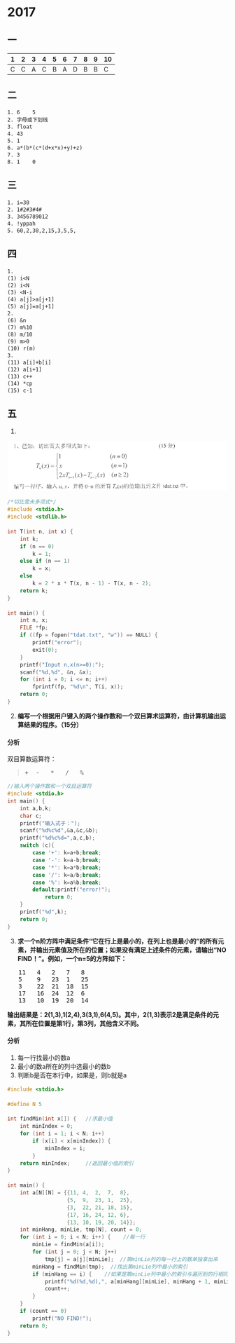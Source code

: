 # 2017
## 一
|1|2|3|4|5|6|7|8|9|10
|-|-|-|-|-|-|-|-|-|-|
|C|C|A|C|B|A|D|B|B|C|

## 二

```
1. 6    5
2. 字母或下划线
3. float
4. 43
5. 1
6. a*(b*(c*(d+x*x)+y)+z)
7. 3
8. 1    0
```

## 三

```
1. i=30
2. 1#2#3#4#
3. 3456789012
4. !yppah
5. 60,2,30,2,15,3,5,5,

```
## 四

```
1. 
(1) i<N 
(2) i<N 
(3) <N-i 
(4) a[j]>a[j+1] 
(5) a[j]=a[j+1]
2. 
(6) &n
(7) m%10 
(8) m/10 
(9) m>0 
(10) r(m)
3. 
(11) a[i]+b[i] 
(12) a[i+1] 
(13) c++ 
(14) *cp 
(15) c-1
```

## 五
1. 
![2017-5-1](../img/2017-5-1.png)

```c
/*切比雪夫多项式*/
#include <stdio.h>
#include <stdlib.h>

int T(int n, int x) {
    int k;
    if (n == 0)
        k = 1;
    else if (n == 1)
        k = x;
    else
        k = 2 * x * T(x, n - 1) - T(x, n - 2);
    return k;
}

int main() {
    int n, x;
    FILE *fp;
    if ((fp = fopen("tdat.txt", "w")) == NULL) {
        printf("error");
        exit(0);
    }
    printf("Input n,x(n>=0):");
    scanf("%d,%d", &n, &x);
    for (int i = 0; i <= n; i++)
        fprintf(fp, "%d\n", T(i, x));
    return 0;
}
```

2. **编写一个根据用户键入的两个操作数和一个双目算术运算符，由计算机输出运算结果的程序。（15分）**

#### 分析
双目算数运算符：
> <pre>+  -   *   /   %</pre>
```c
//输入两个操作数和一个双目运算符
#include <stdio.h>
int main() {
    int a,b,k;
    char c;
    printf("输入式子：");
    scanf("%d%c%d",&a,&c,&b);
    printf("%d%c%d=",a,c,b);
    switch (c){
        case '+': k=a+b;break;
        case '-': k=a-b;break;
        case '*': k=a*b;break;
        case '/': k=a/b;break;
        case '%': k=a%b;break;
        default:printf("error!");
            return 0;
    }
    printf("%d",k);
    return 0;
}
```

3. **求一个n阶方阵中满足条件“它在行上是最小的，在列上也是最小的”的所有元素，并输出元素值及所在的位置；如果没有满足上述条件的元素，请输出“NO FIND！”。例如，一个n=5的方阵如下：**

<pre>
   11   4   2   7   8 
   5    9   23  1   25 
   3    22  21  18  15 
   17   16  24  12  6 
   13   10  19  20  14
</pre>


**输出结果是：2(1,3),1(2,4),3(3,1),6(4,5)。其中，2(1,3)表示2是满足条件的元素，其所在位置是第1行，第3列，其他含义不同。**

#### 分析
1. 每一行找最小的数a
2. 最小的数a所在的列中选最小的数b
3. 判断b是否在本行中，如果是，则b就是a

```c
#include <stdio.h>

#define N 5

int findMin(int x[]) {   //求最小值
    int minIndex = 0;
    for (int i = 1; i < N; i++)
        if (x[i] < x[minIndex]) {
            minIndex = i;
        }
    return minIndex;     //返回最小值的索引
}

int main() {
    int a[N][N] = {{11, 4,  2,  7,  8},
                   {5,  9,  23, 1,  25},
                   {3,  22, 21, 18, 15},
                   {17, 16, 24, 12, 6},
                   {13, 10, 19, 20, 14}};
    int minHang, minLie, tmp[N], count = 0;
    for (int i = 0; i < N; i++) {    //每一行
        minLie = findMin(a[i]);
        for (int j = 0; j < N; j++)
            tmp[j] = a[j][minLie];  //第minLie列的每一行上的数单独拿出来
        minHang = findMin(tmp);  //找出第minLie列中最小的索引
        if (minHang == i) {    //如果是第minLie列中最小的索引与遍历到的行相同
            printf("%d(%d,%d),", a[minHang][minLie], minHang + 1, minLie + 1);  //此处每一组之间由逗号隔开，最后一组数后面没有逗号。还未实现
            count++;
        }
    }
    if (count == 0)
        printf("NO FIND!");
    return 0;
}
```
